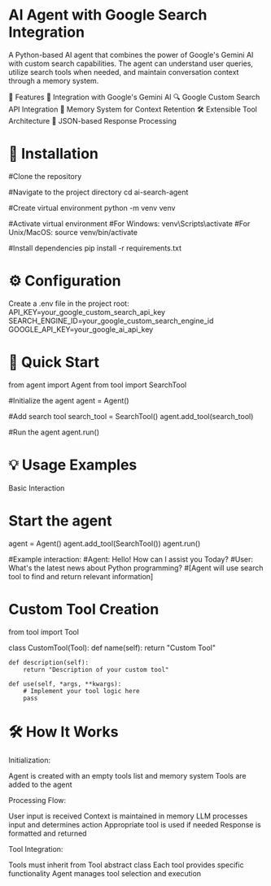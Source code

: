# AI Agent with Google Search Integration
A Python-based AI agent that combines the power of Google's Gemini AI with custom search capabilities. The agent can understand user queries, utilize search tools when needed, and maintain conversation context through a memory system.

🌟 Features
  🤖 Integration with Google's Gemini AI
  🔍 Google Custom Search API Integration
  🧠 Memory System for Context Retention
  🛠️ Extensible Tool Architecture
  🔄 JSON-based Response Processing

# 🔧 Installation
#Clone the repository

#Navigate to the project directory
cd ai-search-agent

#Create virtual environment
python -m venv venv

#Activate virtual environment
#For Windows:
venv\Scripts\activate
#For Unix/MacOS:
source venv/bin/activate

#Install dependencies
pip install -r requirements.txt

# ⚙️ Configuration

Create a .env file in the project root:
API_KEY=your_google_custom_search_api_key
SEARCH_ENGINE_ID=your_google_custom_search_engine_id
GOOGLE_API_KEY=your_google_ai_api_key

# 🚀 Quick Start
from agent import Agent
from tool import SearchTool

#Initialize the agent
agent = Agent()

#Add search tool
search_tool = SearchTool()
agent.add_tool(search_tool)

#Run the agent
agent.run()

# 💡 Usage Examples
Basic Interaction
# Start the agent
agent = Agent()
agent.add_tool(SearchTool())
agent.run()

#Example interaction:
#Agent: Hello! How can I assist you Today?
#User: What's the latest news about Python programming?
#[Agent will use search tool to find and return relevant information]

# Custom Tool Creation
from tool import Tool

class CustomTool(Tool):
    def name(self):
        return "Custom Tool"

    def description(self):
        return "Description of your custom tool"

    def use(self, *args, **kwargs):
        # Implement your tool logic here
        pass

# 🛠️ How It Works

Initialization:

Agent is created with an empty tools list and memory system
Tools are added to the agent


Processing Flow:

User input is received
Context is maintained in memory
LLM processes input and determines action
Appropriate tool is used if needed
Response is formatted and returned


Tool Integration:

Tools must inherit from Tool abstract class
Each tool provides specific functionality
Agent manages tool selection and execution
